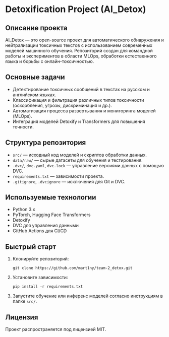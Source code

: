 # Detoxification Project (AI_Detox)

## Описание проекта

AI_Detox — это open-source проект для автоматического обнаружения и нейтрализации токсичных текстов с использованием современных моделей машинного обучения. Репозиторий создан для командной работы и экспериментов в области MLOps, обработки естественного языка и борьбы с онлайн-токсичностью.

## Основные задачи

- Детектирование токсичных сообщений в текстах на русском и английском языках.
- Классификация и фильтрация различных типов токсичности (оскорбления, угрозы, дискриминация и др.).
- Автоматизация процесса развертывания и мониторинга моделей (MLOps).
- Интеграция моделей Detoxify и Transformers для повышения точности.

## Структура репозитория

- `src/` — исходный код моделей и скриптов обработки данных.
- `data/raw/` — сырые датасеты для обучения и тестирования.
- `.dvc/`, `dvc.yaml`, `dvc.lock` — управление версиями данных с помощью DVC.
- `requirements.txt` — зависимости проекта.
- `.gitignore`, `.dvcignore` — исключения для Git и DVC.

## Используемые технологии

- Python 3.x
- PyTorch, Hugging Face Transformers
- Detoxify
- DVC для управления данными
- GitHub Actions для CI/CD

## Быстрый старт

1. Клонируйте репозиторий:
   ```
   git clone https://github.com/mart1ny/team-2_detox.git
   ```
2. Установите зависимости:
   ```
   pip install -r requirements.txt
   ```
3. Запустите обучение или инференс моделей согласно инструкциям в папке `src/`.



## Лицензия

Проект распространяется под лицензией MIT.
